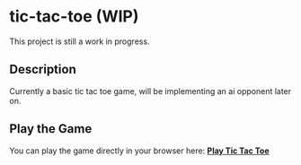 # tic-tac-toe (WIP)
This project is still a work in progress.
## Description
Currently a basic tic tac toe game, will be implementing an ai opponent later on. 
## Play the Game
You can play the game directly in your browser here:
**[Play Tic Tac Toe](https://amtrbl.github.io/tic-tac-toe/)**
